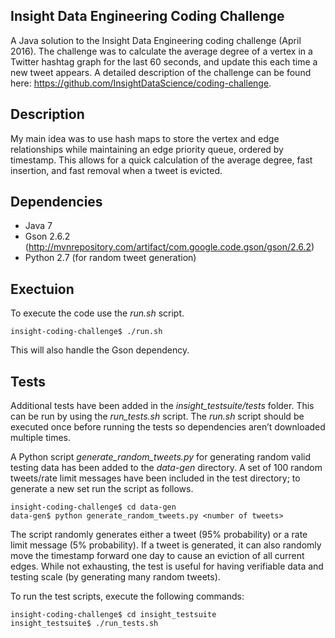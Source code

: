 ## Insight Data Engineering Coding Challenge

A Java solution to the Insight Data Engineering coding challenge (April 2016).  The challenge was to calculate the average degree of a vertex in a Twitter hashtag graph for the last 60 seconds, and update this each time a new tweet appears.  A detailed description of the challenge can be found here: https://github.com/InsightDataScience/coding-challenge.

## Description

My main idea was to use hash maps to store the vertex and edge relationships while maintaining an edge priority queue, ordered by timestamp.  This allows for a quick calculation of the average degree, fast insertion, and fast removal when a tweet is evicted.

## Dependencies

- Java 7
- Gson 2.6.2 (http://mvnrepository.com/artifact/com.google.code.gson/gson/2.6.2)
- Python 2.7 (for random tweet generation)

## Exectuion

To execute the code use the _run.sh_ script.

	insight-coding-challenge$ ./run.sh

This will also handle the Gson dependency.

## Tests

Additional tests have been added in the _insight\_testsuite/tests_ folder.  This can be run by using the _run\_tests.sh_ script.  The _run.sh_ script should be executed once before running the tests so dependencies aren’t downloaded multiple times.  

A Python script _generate\_random\_tweets.py_ for generating random valid testing data has been added  to the _data-gen_ directory.  A set of 100 random tweets/rate limit messages have been included in the test directory; to generate a new set run the script as follows.

	insight-coding-challenge$ cd data-gen
	data-gen$ python generate_random_tweets.py <number of tweets>

The script randomly generates either a tweet (95% probability) or a rate limit message (5% probability).  If a tweet is generated, it can also randomly move the timestamp forward one day to cause an eviction of all current edges.  While not exhausting, the test is useful for having verifiable data and testing scale (by generating many random tweets).


To run the test scripts, execute the following commands:

	insight-coding-challenge$ cd insight_testsuite
	insight_testsuite$ ./run_tests.sh

